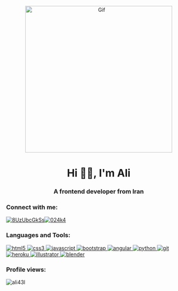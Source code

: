 <p align="center"><img src="https://c.tenor.com/5ry-200hErMAAAAM/hacker-hacker-man.gif"  width="400" height="400" alt="Gif"/> </p>

<h1 align="center">Hi 👋🏼, I'm Ali</h1>
<h3 align="center">A frontend developer from Iran</h3>


<h3 align="left">Connect with me:</h3>
<p align="left">
<a href="https://discord.gg/" target="blank"><img align="center" src="https://img.shields.io/static/v1?style=for-the-badge&message=Discord&color=5865F2&logo=Discord&logoColor=FFFFFF&label=" alt="8UzUbcGkSs"/></a><a href="https://instagram.com/" target="blank"><img align="center" src="https://img.shields.io/static/v1?style=for-the-badge&message=Instagram&color=E4405F&logo=Instagram&logoColor=FFFFFF&label=" alt="024k4"/></a>

</p>

<h3 align="left">Languages and Tools:</h3>
<p align="left"> 
<a href="https://www.w3.org/html/" target="_blank" rel="noreferrer"> <img src="https://img.shields.io/static/v1?style=for-the-badge&message=HTML5&color=E34F26&logo=HTML5&logoColor=FFFFFF&label=" alt="html5"/> </a><a href="https://www.w3schools.com/css/" target="_blank" rel="noreferrer"> <img src="https://img.shields.io/static/v1?style=for-the-badge&message=CSS3&color=1572B6&logo=CSS3&logoColor=FFFFFF&label=" alt="css3"/> </a><a href="https://developer.mozilla.org/en-US/docs/Web/JavaScript" target="_blank" rel="noreferrer"> <img src="https://img.shields.io/static/v1?style=for-the-badge&message=JavaScript&color=222222&logo=JavaScript&logoColor=F7DF1E&label=" alt="javascript"/> </a><a href="https://getbootstrap.com" target="_blank" rel="noreferrer"> <img src="https://img.shields.io/static/v1?style=for-the-badge&message=Bootstrap&color=7952B3&logo=Bootstrap&logoColor=FFFFFF&label=" alt="bootstrap"/> </a><a href="https://angular.io" target="_blank" rel="noreferrer"> <img src="https://img.shields.io/static/v1?style=for-the-badge&message=Angular&color=DD0031&logo=Angular&logoColor=FFFFFF&label=" alt="angular"/> </a><a href="https://www.python.org" target="_blank" rel="noreferrer"> <img src="https://img.shields.io/static/v1?style=for-the-badge&message=Python&color=3776AB&logo=Python&logoColor=FFFFFF&label=" alt="python"/> </a> <a href="https://git-scm.com/" target="_blank" rel="noreferrer"> <img src="https://img.shields.io/static/v1?style=for-the-badge&message=git&color=000000&logo=git&logoColor=FFFFFF&label=" alt="git"/> </a><a href="https://heroku.com" target="_blank" rel="noreferrer"> <img src="https://img.shields.io/static/v1?style=for-the-badge&message=Heroku&color=430098&logo=Heroku&logoColor=FFFFFF&label=" alt="heroku"/> </a><a href="https://www.adobe.com/in/products/illustrator.html" target="_blank" rel="noreferrer"> <img src="https://img.shields.io/static/v1?style=for-the-badge&message=Adobe+Illustrator&color=222222&logo=Adobe+Illustrator&logoColor=FF9A00&label=" alt="illustrator"/> </a><a href="https://www.blender.org/" target="_blank" rel="noreferrer"> <img src="https://img.shields.io/static/v1?style=for-the-badge&message=Blender&color=F5792A&logo=Blender&logoColor=FFFFFF&label=" alt="blender"/> </a>
</p>

<h3 align="left">Profile views:</h3>

<p align="left"> <img src="https://komarev.com/ghpvc/?username=ali43l&label=Profile%20views&color=0e75b6&style=for-the-badge" alt="ali43l" /> </p>
